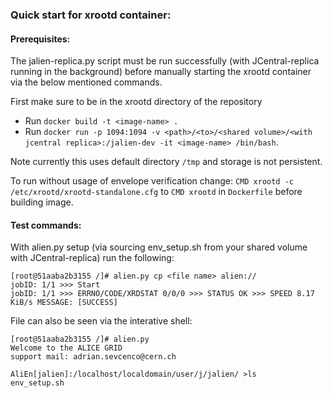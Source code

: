 ### Quick start for xrootd container:

#### Prerequisites:
The jalien-replica.py script must be run successfully (with JCentral-replica running in the background) before manually starting the xrootd container via the below mentioned commands.

First make sure to be in the xrootd directory of the repository
- Run `docker build -t <image-name> .`
- Run `docker run -p 1094:1094 -v <path>/<to>/<shared volume>/<with jcentral replica>:/jalien-dev -it <image-name> /bin/bash`.

Note currently this uses default directory `/tmp` and storage is not persistent.

To run without usage of envelope verification change:
`CMD xrootd -c /etc/xrootd/xrootd-standalone.cfg` to `CMD xrootd` in `Dockerfile` before building image.

#### Test commands:
With alien.py setup (via sourcing env_setup.sh from your shared volume with JCentral-replica) run the following:

```
[root@51aaba2b3155 /]# alien.py cp <file name> alien://
jobID: 1/1 >>> Start
jobID: 1/1 >>> ERRNO/CODE/XRDSTAT 0/0/0 >>> STATUS OK >>> SPEED 8.17 KiB/s MESSAGE: [SUCCESS] 
```
File can also be seen via the interative shell:

```
[root@51aaba2b3155 /]# alien.py
Welcome to the ALICE GRID
support mail: adrian.sevcenco@cern.ch

AliEn[jalien]:/localhost/localdomain/user/j/jalien/ >ls
env_setup.sh
```